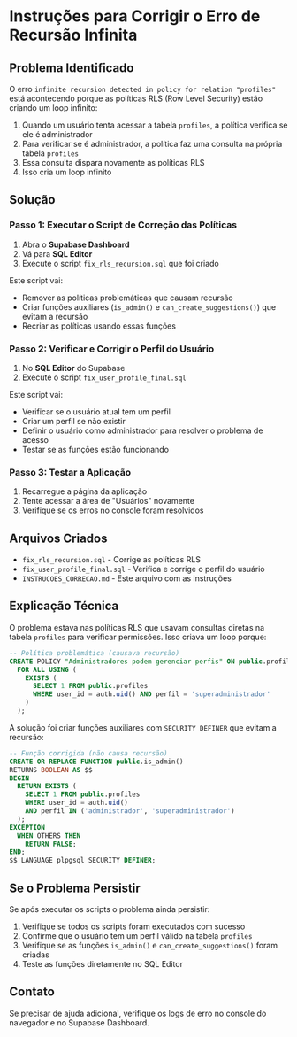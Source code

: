 # Instruções para Corrigir o Erro de Recursão Infinita

## Problema Identificado

O erro `infinite recursion detected in policy for relation "profiles"` está acontecendo porque as políticas RLS (Row Level Security) estão criando um loop infinito:

1. Quando um usuário tenta acessar a tabela `profiles`, a política verifica se ele é administrador
2. Para verificar se é administrador, a política faz uma consulta na própria tabela `profiles`
3. Essa consulta dispara novamente as políticas RLS
4. Isso cria um loop infinito

## Solução

### Passo 1: Executar o Script de Correção das Políticas

1. Abra o **Supabase Dashboard**
2. Vá para **SQL Editor**
3. Execute o script `fix_rls_recursion.sql` que foi criado

Este script vai:
- Remover as políticas problemáticas que causam recursão
- Criar funções auxiliares (`is_admin()` e `can_create_suggestions()`) que evitam a recursão
- Recriar as políticas usando essas funções

### Passo 2: Verificar e Corrigir o Perfil do Usuário

1. No **SQL Editor** do Supabase
2. Execute o script `fix_user_profile_final.sql`

Este script vai:
- Verificar se o usuário atual tem um perfil
- Criar um perfil se não existir
- Definir o usuário como administrador para resolver o problema de acesso
- Testar se as funções estão funcionando

### Passo 3: Testar a Aplicação

1. Recarregue a página da aplicação
2. Tente acessar a área de "Usuários" novamente
3. Verifique se os erros no console foram resolvidos

## Arquivos Criados

- `fix_rls_recursion.sql` - Corrige as políticas RLS
- `fix_user_profile_final.sql` - Verifica e corrige o perfil do usuário
- `INSTRUCOES_CORRECAO.md` - Este arquivo com as instruções

## Explicação Técnica

O problema estava nas políticas RLS que usavam consultas diretas na tabela `profiles` para verificar permissões. Isso criava um loop porque:

```sql
-- Política problemática (causava recursão)
CREATE POLICY "Administradores podem gerenciar perfis" ON public.profiles
  FOR ALL USING (
    EXISTS (
      SELECT 1 FROM public.profiles 
      WHERE user_id = auth.uid() AND perfil = 'superadministrador'
    )
  );
```

A solução foi criar funções auxiliares com `SECURITY DEFINER` que evitam a recursão:

```sql
-- Função corrigida (não causa recursão)
CREATE OR REPLACE FUNCTION public.is_admin()
RETURNS BOOLEAN AS $$
BEGIN
  RETURN EXISTS (
    SELECT 1 FROM public.profiles 
    WHERE user_id = auth.uid() 
    AND perfil IN ('administrador', 'superadministrador')
  );
EXCEPTION
  WHEN OTHERS THEN
    RETURN FALSE;
END;
$$ LANGUAGE plpgsql SECURITY DEFINER;
```

## Se o Problema Persistir

Se após executar os scripts o problema ainda persistir:

1. Verifique se todos os scripts foram executados com sucesso
2. Confirme que o usuário tem um perfil válido na tabela `profiles`
3. Verifique se as funções `is_admin()` e `can_create_suggestions()` foram criadas
4. Teste as funções diretamente no SQL Editor

## Contato

Se precisar de ajuda adicional, verifique os logs de erro no console do navegador e no Supabase Dashboard. 